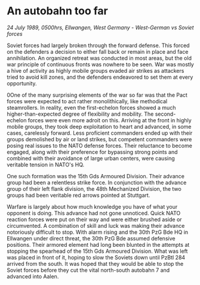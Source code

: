 # An autobahn too far

*24 July 1989, 0500hrs, Ellwangen, West Germany - West-German vs Soviet forces*



Soviet forces had largely broken through the forward defense. This forced on the defenders a decision to either fall back or remain in place and face annihilation. An organized retreat was conducted in most areas, but the old war principle of continuous fronts was nowhere to be seen. War was mostly a hive of activity as highly mobile groups evaded air strikes as attackers tried to avoid kill zones, and the defenders endeavored to set them at every opportunity.  

0One of the many surprising elements of the war so far was that the Pact forces were expected to act rather monolithically, like methodical steamrollers. In reality, even the first-echelon forces showed a much higher-than-expected degree of flexibility and mobility. The second-echelon forces were even more adroit on this. Arriving at the front in highly mobile groups, they took deep exploitation to heart and advanced, in some cases, carelessly forward. Less proficient commanders ended up with their groups demolished by air or land strikes, but competent commanders were posing real issues to the NATO defense forces. Their reluctance to become engaged, along with their preference for bypassing strong points and combined with their avoidance of large urban centers, were causing veritable tension in NATO's HQ. 

One such formation was the 15th Gds Armoured Division. Their advance group had been a relentless strike force. In conjunction with the advance group of their left flank division, the 48th Mechanized Division, the two groups had been veritable red arrows pointed at Stuttgart.  

Warfare is largely about how much knowledge you have of what your opponent is doing. This advance had not gone unnoticed. Quick NATO reaction forces were put on their way and were either brushed aside or circumvented. A combination of skill and luck was making their advance notoriously difficult to stop. With alarm rising and the 30th PzG Bde HQ in Ellwangen under direct threat, the 30th PzG Bde assumed defensive positions. Their armored element had long been blunted in the attempts at stopping the spearhead of the 15th Gds Armoured Division. What was left was placed in front of it, hoping to slow the Soviets down until PzBtl 284 arrived from the south. It was hoped that they would be able to stop the Soviet forces before they cut the vital north-south autobahn 7 and advanced into Aalen.
